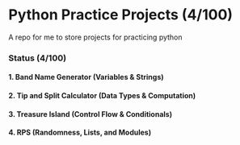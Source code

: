 # Python Practice Projects (4/100)

A repo for me to store projects for practicing python

### Status (4/100)
#### 1. Band Name Generator (Variables & Strings)
#### 2. Tip and Split Calculator (Data Types & Computation)
#### 3. Treasure Island (Control Flow & Conditionals)
#### 4. RPS (Randomness, Lists, and Modules)